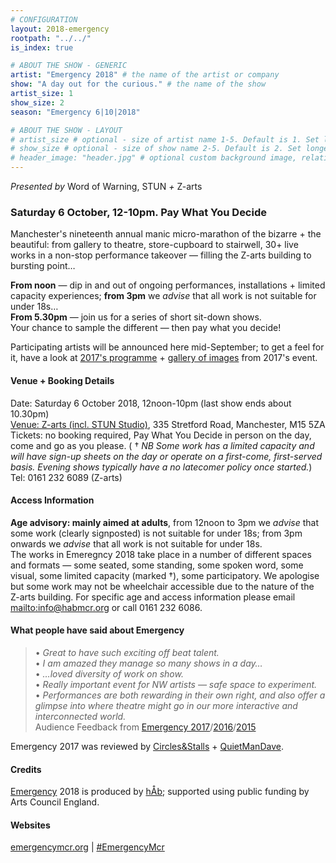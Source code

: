 ```yaml
---
# CONFIGURATION
layout: 2018-emergency
rootpath: "../../"
is_index: true

# ABOUT THE SHOW - GENERIC
artist: "Emergency 2018" # the name of the artist or company
show: "A day out for the curious." # the name of the show
artist_size: 1
show_size: 2
season: "Emergency 6|10|2018"

# ABOUT THE SHOW - LAYOUT
# artist_size # optional - size of artist name 1-5. Default is 1. Set longer names to lower values
# show_size # optional - size of show name 2-5. Default is 2. Set longer names to lower values
# header_image: "header.jpg" # optional custom background image, relative to current page
---
```

*Presented by* Word of Warning, STUN *+* Z-arts           
         
### Saturday 6 October, 12-10pm. Pay What You Decide             
Manchester's nineteenth annual manic micro-marathon of the bizarre + the beautiful: from gallery to theatre, store-cupboard to stairwell, 30+ live works in a non-stop performance takeover — filling the Z-arts building to bursting point…         
            
**From noon** — dip in and out of ongoing performances, installations + limited capacity experiences; **from 3pm** we *advise* that all work is not suitable for under 18s…<br>**From 5.30pm** — join us for a series of short sit-down shows.<br>Your chance to sample the different — then pay what you decide!         
        
Participating artists will be announced here mid-September; to get a feel for it, have a look at [2017's programme](/archive/2017-emergency) + [gallery of images](/galleries/2017-emergency) from 2017's event.         
         
#### Venue + Booking Details         
Date: Saturday 6 October 2018, 12noon-10pm (last show ends about 10.30pm)           
[Venue: Z-arts (incl. STUN Studio)](http://www.z-arts.org/about-us/getting-here), 335 Stretford Road, Manchester, M15 5ZA        
Tickets: no booking required, Pay What You Decide in person on the day, come and go as you please. ( † *NB Some work has a limited capacity and will have sign-up sheets on the day or operate on a first-come, first-served basis. Evening shows typically have a no latecomer policy once started.*)        
Tel: 0161 232 6089 (Z-arts)          
         
#### Access Information       
**Age advisory: mainly aimed at adults**, from 12noon to 3pm we *advise* that some work (clearly signposted) is not suitable for under 18s; from 3pm onwards we *advise* that all work is not suitable for under 18s.<br>The works in Emeregncy 2018 take place in a number of different spaces and formats — some seated, some standing, some spoken word, some visual, some limited capacity (marked †), some participatory. We apologise but some work may not be wheelchair accessible due to the nature of the Z-arts building. For specific age and access information please email <mailto:info@habmcr.org> or call 0161 232 6086.        
            
#### What people have said about Emergency         
>• *Great to have such exciting off beat talent.*<br>• *I am amazed they manage so many shows in a day…*<br>• *…loved diversity of work on show.*<br>• *Really important event for NW artists — safe space to experiment.*<br>• *Performances are both rewarding in their own right, and also offer a glimpse into where theatre might go in our more interactive and interconnected world.*<br>Audience Feedback from [Emergency 2017](/archive/2017-emergency)/[2016](/archive/2016-emergency)/[2015](/archive/2015-emergency)             
           
Emergency 2017 was reviewed by <a href="http://circlesandstalls.wordpress.com/2017/10/01/emergency-2017" target="_blank">Circles&Stalls</a> + <a href="http://quietmandave.co.uk/2017/10/emergency-2017" target="_blank">QuietManDave</a>.        
          
#### Credits         
[Emergency](/hab/emergency) 2018 is produced by [hÅb](/hab); supported using public funding by Arts Council England.        
        
#### Websites
<a href="http://emergencymcr.org" target="_blank">emergencymcr.org</a> | <a href="http://twitter.com/hashtag/EmergencyMcr" target="_blank">#EmergencyMcr</a>
